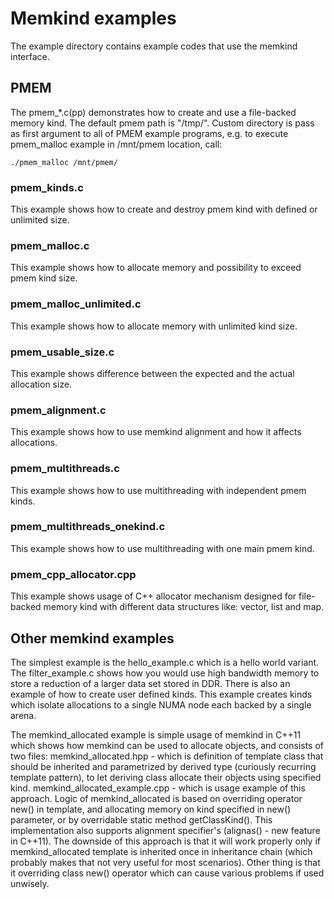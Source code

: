 # Memkind examples

The example directory contains example codes that use the memkind
interface.

## PMEM

The pmem_*.c(pp) demonstrates how to create and use a file-backed memory kind.
The default pmem path is "/tmp/".
Custom directory is pass as first argument to all of PMEM example programs, e.g. to execute pmem_malloc example in /mnt/pmem location, call:

    ./pmem_malloc /mnt/pmem/

### pmem_kinds.c

This example shows how to create and destroy pmem kind with defined or unlimited size.

### pmem_malloc.c

This example shows how to allocate memory and possibility to exceed pmem kind size.

### pmem_malloc_unlimited.c

This example shows how to allocate memory with unlimited kind size.

### pmem_usable_size.c

This example shows difference between the expected and the actual allocation size.

### pmem_alignment.c

This example shows how to use memkind alignment and how it affects allocations.

### pmem_multithreads.c

This example shows how to use multithreading with independent pmem kinds.

### pmem_multithreads_onekind.c

This example shows how to use multithreading with one main pmem kind.

### pmem_cpp_allocator.cpp

This example shows usage of C++ allocator mechanism designed for file-backed memory
kind with different data structures like: vector, list and map.

## Other memkind examples

The simplest example is the hello_example.c which is a hello world
variant.  The filter_example.c shows how you would use high bandwidth
memory to store a reduction of a larger data set stored in DDR. There is
also an example of how to create user defined kinds.  This example
creates kinds which isolate allocations to a single NUMA node each
backed by a single arena.

The memkind_allocated example is simple usage of memkind in C++11 which
shows how memkind can be used to allocate objects, and consists of two files:
memkind_allocated.hpp - which is definition of template class that should be
inherited and parametrized by derived type (curiously recurring template
pattern), to let deriving class allocate their objects using specified kind.
memkind_allocated_example.cpp - which is usage example of this approach.
Logic of memkind_allocated is based on overriding operator new() in template,
and allocating memory on kind specified in new() parameter, or by overridable
static method getClassKind(). This implementation also supports alignment
specifier's (alignas() - new feature in C++11).
The downside of this approach is that it will work properly only if
memkind_allocated template is inherited once in inheritance chain (which
probably makes that not very useful for most scenarios). Other thing is that it
overriding class new() operator which can cause various problems if used
unwisely.
